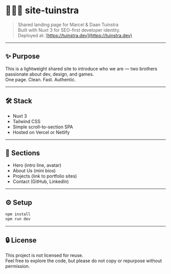 # 🧑‍🤝‍🧑 site-tuinstra

> Shared landing page for Marcel & Daan Tuinstra  
> Built with Nuxt 3 for SEO-first developer identity.  
> Deployed at: [https://tuinstra.dev](https://tuinstra.dev)

---

## ✨ Purpose

This is a lightweight shared site to introduce who we are — two brothers passionate about dev, design, and games.  
One page. Clean. Fast. Authentic.

---

## 🛠️ Stack

- Nuxt 3
- Tailwind CSS
- Simple scroll-to-section SPA
- Hosted on Vercel or Netlify

---

## 🧩 Sections

- Hero (intro line, avatar)
- About Us (mini bios)
- Projects (link to portfolio sites)
- Contact (GitHub, LinkedIn)

---

## ⚙️ Setup

```bash
npm install
npm run dev
```

---

## 🔒 License

This project is not licensed for reuse.  
Feel free to explore the code, but please do not copy or repurpose without permission.
